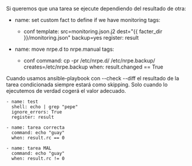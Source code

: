 Si queremos que una tarea se ejecute dependiendo del resultado de otra:

- name: set custom fact to define if we have monitoring
  tags:
    - conf
  template: src=monitoring.json.j2 dest="{{ facter_dir }}/monitoring.json" backup=yes
  register: result


- name: move nrpe.d to nrpe.manual
  tags:
    - conf
  command: cp -pr /etc/nrpe.d/ /etc/nrpe.backup/ creates=/etc/nrpe.backup
  when: result.changed == True


Cuando usamos ansible-playbook con --check --diff el resultado de la tarea condicionada siempre estará como skipping. Solo cuando lo ejecutemos de verdad cogerá el valor adecuado.



    - name: test
      shell: echo | grep "pepe"
      ignore_errors: True
      register: result

    - name: tarea correcta
      command: echo "guay"
      when: result.rc == 0

    - name: tarea MAL
      command: echo "guay"
      when: result.rc != 0

